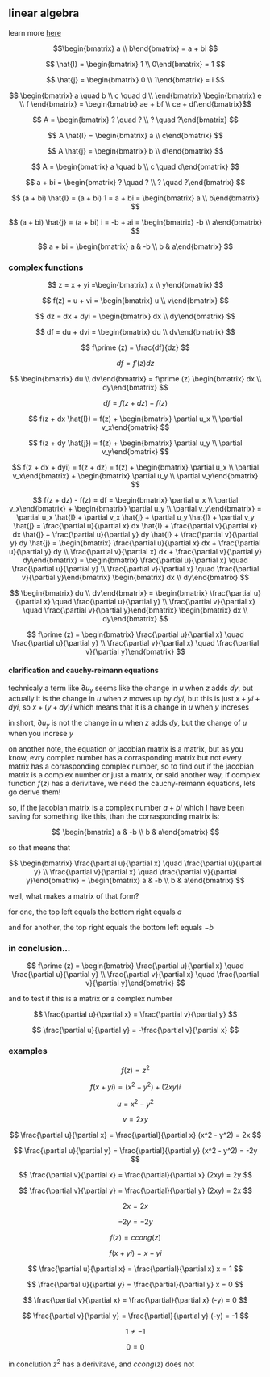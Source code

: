 ## linear algebra

learn more [here](https://www.youtube.com/playlist?list=PLZHQObOWTQDPD3MizzM2xVFitgF8hE_ab)

$$\begin{bmatrix}  a \\
  b\end{bmatrix} = a + bi $$

$$ \hat{I} = \begin{bmatrix}  1 \\
  0\end{bmatrix} = 1 $$

$$ \hat{j} = \begin{bmatrix}  0 \\
  1\end{bmatrix} = i $$

$$ \begin{bmatrix}
a \quad b \\
c \quad d \\ \end{bmatrix}
\begin{bmatrix}  e \\
f \end{bmatrix} = \begin{bmatrix}  ae + bf \\
ce + df\end{bmatrix}$$

$$ A = \begin{bmatrix}  ? \quad ? \\
? \quad ?\end{bmatrix} $$

$$ A \hat{I} = \begin{bmatrix}  a \\
c\end{bmatrix} $$

$$ A \hat{j} = \begin{bmatrix}  b \\
d\end{bmatrix} $$

$$ A = \begin{bmatrix}  a \quad b \\
c \quad d\end{bmatrix} $$

$$ a + bi = \begin{bmatrix}  ? \quad ? \\
? \quad ?\end{bmatrix} $$

$$ (a + bi) \hat{I} = (a + bi) 1 = a + bi = \begin{bmatrix}  a \\
b\end{bmatrix} $$

$$ (a + bi) \hat{j} = (a + bi) i = -b + ai = \begin{bmatrix}  -b \\
a\end{bmatrix} $$

$$ a + bi = \begin{bmatrix} a & -b \\
b & a\end{bmatrix} $$

### complex functions

$$ z = x + yi =\begin{bmatrix}  x \\
y\end{bmatrix} $$

$$ f(z) = u + vi = \begin{bmatrix}  u \\
v\end{bmatrix} $$

$$ dz = dx + dyi = \begin{bmatrix}  dx \\
dy\end{bmatrix} $$

$$ df = du + dvi = \begin{bmatrix}  du \\
dv\end{bmatrix} $$

$$ f\prime (z) = \frac{df}{dz} $$

$$ df = f\prime (z) dz $$

$$ \begin{bmatrix}  du \\
dv\end{bmatrix} = f\prime (z) \begin{bmatrix}  dx \\
dy\end{bmatrix} $$

$$ df = f(z + dz) - f(z) $$

$$ f(z + dx \hat{I}) = f(z) + \begin{bmatrix}  \partial u_x \\
\partial v_x\end{bmatrix} $$

$$ f(z + dy \hat{j}) = f(z) + \begin{bmatrix}  \partial u_y \\
\partial v_y\end{bmatrix} $$

$$ f(z + dx + dyi) = f(z + dz) = f(z) + \begin{bmatrix}  \partial u_x \\
\partial v_x\end{bmatrix} + \begin{bmatrix}  \partial u_y \\
\partial v_y\end{bmatrix} $$

$$ f(z + dz) - f(z) = df = \begin{bmatrix}  \partial u_x \\
\partial v_x\end{bmatrix} + \begin{bmatrix}  \partial u_y \\
\partial v_y\end{bmatrix} = \partial u_x \hat{I} + \partial v_x \hat{j} + \partial u_y \hat{I} + \partial v_y \hat{j} = \frac{\partial u}{\partial x} dx \hat{I} + \frac{\partial v}{\partial x} dx \hat{j} + \frac{\partial u}{\partial y} dy \hat{I} + \frac{\partial v}{\partial y} dy \hat{j} = \begin{bmatrix} \frac{\partial u}{\partial x} dx + \frac{\partial u}{\partial y} dy  \\
\frac{\partial v}{\partial x} dx + \frac{\partial v}{\partial y} dy\end{bmatrix} = \begin{bmatrix}  \frac{\partial u}{\partial x} \quad \frac{\partial u}{\partial y} \\
\frac{\partial v}{\partial x} \quad \frac{\partial v}{\partial y}\end{bmatrix} \begin{bmatrix}  dx \\
dy\end{bmatrix} $$

$$ \begin{bmatrix}  du \\
dv\end{bmatrix} = \begin{bmatrix}  \frac{\partial u}{\partial x} \quad \frac{\partial u}{\partial y} \\
\frac{\partial v}{\partial x} \quad \frac{\partial v}{\partial y}\end{bmatrix} \begin{bmatrix}  dx \\
dy\end{bmatrix} $$

$$ f\prime (z) = \begin{bmatrix}  \frac{\partial u}{\partial x} \quad \frac{\partial u}{\partial y} \\
\frac{\partial v}{\partial x} \quad \frac{\partial v}{\partial y}\end{bmatrix} $$

#### clarification and cauchy-reimann equations

technicaly a term like $\partial u_y$ seems like the change in $u$ when $z$ adds $dy$, but actually it is the change in $u$ when $z$ moves up by $dyi$, but this is just $x + yi + dyi$, so $x + (y + dy)i$ which means that it is a change in $u$ when $y$ increses

in short, $\partial u_y$ is not the change in $u$ when $z$ adds $dy$, but the change of $u$ when you increse $y$

on another note, the equation or jacobian matrix is a matrix, but as you know, evry complex number has a corrasponding matrix but not every matrix has a corrasponding complex number, so to  find out if the jacobian matrix is a complex number or just a matrix, or said another way, if complex function $f(z)$ has a derivitave, we need the cauchy-reimann equations, lets go derive them!

so, if the jacobian matrix is a complex number $a + bi$ which I have been saving for something like this, than the corrasponding matrix is:

$$ \begin{bmatrix} a & -b \\
b & a\end{bmatrix} $$

so that means that

$$ \begin{bmatrix}  \frac{\partial u}{\partial x} \quad \frac{\partial u}{\partial y} \\
\frac{\partial v}{\partial x} \quad \frac{\partial v}{\partial y}\end{bmatrix} = \begin{bmatrix} a & -b \\
b & a\end{bmatrix} $$

well, what makes a matrix of that form?

for one, the top left equals the bottom right equals $a$

and for another, the top right equals the bottom left equals $-b$

### in conclusion...

$$ f\prime (z) = \begin{bmatrix}  \frac{\partial u}{\partial x} \quad \frac{\partial u}{\partial y} \\
\frac{\partial v}{\partial x} \quad \frac{\partial v}{\partial y}\end{bmatrix} $$

and to test if this is a matrix or a complex number

$$ \frac{\partial u}{\partial x} = \frac{\partial v}{\partial y} $$

$$ \frac{\partial u}{\partial y} = -\frac{\partial v}{\partial x} $$

### examples

$$ f(z) = z^2 $$

$$ f(x +yi) = (x^2 - y^2) + (2xy)i $$

$$ u = x^2 - y^2 $$

$$ v = 2xy $$

$$ \frac{\partial u}{\partial x} = \frac{\partial}{\partial x} (x^2 - y^2) = 2x $$

$$ \frac{\partial u}{\partial y} = \frac{\partial}{\partial y} (x^2 - y^2) = -2y $$

$$ \frac{\partial v}{\partial x} = \frac{\partial}{\partial x} (2xy) = 2y $$

$$ \frac{\partial v}{\partial y} = \frac{\partial}{\partial y} (2xy) = 2x $$

$$ 2x = 2x $$

$$ -2y = -2y $$

$$ f(z) = ccong(z) $$

$$ f(x + yi) = x - yi $$

$$ \frac{\partial u}{\partial x} = \frac{\partial}{\partial x} x = 1 $$

$$ \frac{\partial u}{\partial y} = \frac{\partial}{\partial y} x = 0 $$

$$ \frac{\partial v}{\partial x} = \frac{\partial}{\partial x} (-y) = 0 $$

$$ \frac{\partial v}{\partial y} = \frac{\partial}{\partial y} (-y) = -1 $$

$$ 1 \ne -1 $$

$$ 0 = 0 $$

in conclution $z^2$ has a derivitave, and $ccong(z)$ does not
